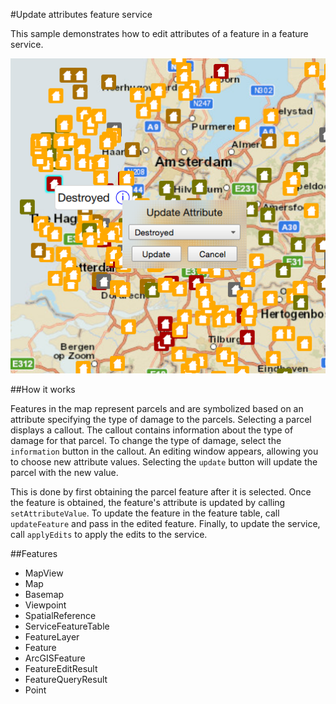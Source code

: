 #Update attributes feature service

This sample demonstrates how to edit attributes of a feature in a feature service.

![](screenshot.png)

##How it works

Features in the map represent parcels and are symbolized based on an attribute specifying the type of damage to the parcels. Selecting a parcel displays a callout. The callout contains information about the type of damage for that parcel. To change the type of damage, select the `information` button in the callout. An editing window appears, allowing you to choose new attribute values. Selecting the `update` button will update the parcel with the new value. 

This is done by first obtaining the parcel feature after it is selected. Once the feature is obtained, the feature's attribute is updated by calling `setAttributeValue`. To update the feature in the feature table, call `updateFeature` and pass in the edited feature. Finally, to update the service, call `applyEdits` to apply the edits to the service.

##Features
- MapView
- Map
- Basemap
- Viewpoint
- SpatialReference
- ServiceFeatureTable
- FeatureLayer
- Feature
- ArcGISFeature
- FeatureEditResult
- FeatureQueryResult
- Point
